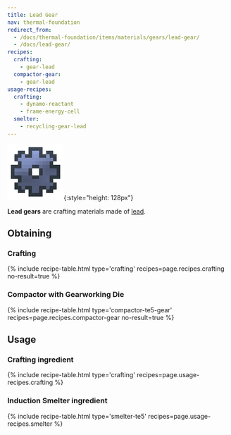 ```yaml
---
title: Lead Gear
nav: thermal-foundation
redirect_from:
  - /docs/thermal-foundation/items/materials/gears/lead-gear/
  - /docs/lead-gear/
recipes:
  crafting:
    - gear-lead
  compactor-gear:
    - gear-lead
usage-recipes:
  crafting:
    - dynamo-reactant
    - frame-energy-cell
  smelter:
    - recycling-gear-lead
---
```


![Lead gear](/assets/images/thermal-foundation/gear-lead.png){:style="height: 128px"}


**Lead gears** are crafting materials made of [lead](/docs/thermal-foundation/lead-ingot/).


Obtaining
---------

### Crafting
{% include recipe-table.html type='crafting' recipes=page.recipes.crafting no-result=true %}

### Compactor with Gearworking Die
{% include recipe-table.html type='compactor-te5-gear' recipes=page.recipes.compactor-gear no-result=true %}


Usage
-----

### Crafting ingredient
{% include recipe-table.html type='crafting' recipes=page.usage-recipes.crafting %}

### Induction Smelter ingredient
{% include recipe-table.html type='smelter-te5' recipes=page.usage-recipes.smelter %}
